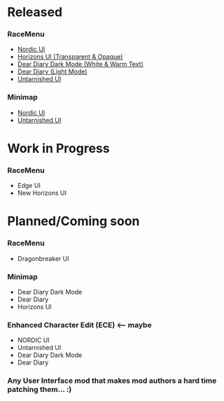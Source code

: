 # Released

### RaceMenu
* [Nordic UI](https://www.nexusmods.com/skyrimspecialedition/mods/97348)
* [Horizons UI (Transparent & Opaque)](https://www.nexusmods.com/skyrimspecialedition/mods/97354)
* [Dear Diary Dark Mode (White & Warm Text)](https://www.nexusmods.com/skyrimspecialedition/mods/97349)
* [Dear Diary (Light Mode)](https://www.nexusmods.com/skyrimspecialedition/mods/97355)
* [Untarnished UI](https://www.nexusmods.com/skyrimspecialedition/mods/97347)

### Minimap
* [Nordic UI](https://www.nexusmods.com/skyrimspecialedition/mods/97356)
* [Untarnished UI](https://www.nexusmods.com/skyrimspecialedition/mods/97357)

# Work in Progress

### RaceMenu
* Edge UI
* New Horizons UI

# Planned/Coming soon

### RaceMenu
* Dragonbreaker UI

### Minimap
* Dear Diary Dark Mode
* Dear Diary
* Horizons UI

### Enhanced Character Edit (ECE) <-- maybe
* NORDIC UI
* Untarnished UI
* Dear Diary Dark Mode
* Dear Diary

### Any User Interface mod that makes mod authors a hard time patching them... :)

